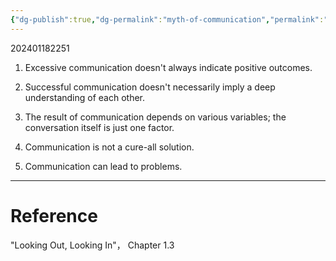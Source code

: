 ```yaml
---
{"dg-publish":true,"dg-permalink":"myth-of-communication","permalink":"/myth-of-communication/"}
---
```


202401182251

1. Excessive communication doesn't always indicate positive outcomes.

2. Successful communication doesn't necessarily imply a deep understanding of each other.

3. The result of communication depends on various variables; the conversation itself is just one factor.

4. Communication is not a cure-all solution.

5. Communication can lead to problems.

---
# Reference

"Looking Out, Looking In"， Chapter 1.3